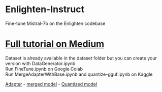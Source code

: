 # Enlighten-Instruct
Fine-tune Mistral-7b on the Enlighten codebase
<br>

# <a href='https://medium.com/@codersama/60e12d437cca'>Full tutorial on Medium</a>

Dataset is already available in the dataset folder but you can create your version with DataGenerator.ipynb
<br>Run FineTune.ipynb on Google Colab
<br>Run MergeAdapterWithBase.ipynb and quantize-gguf.ipynb on Kaggle


 
<a href='https://huggingface.co/codersan/Enlighten_Instruct'>Adapter</a> - 
<a href='https://huggingface.co/codersan/Enlighten_Instruct_merged'>merged model</a> - 
<a href='https://huggingface.co/codersan/Enlighten_Instruct_merged-GGUF'>Quantized model</a>
